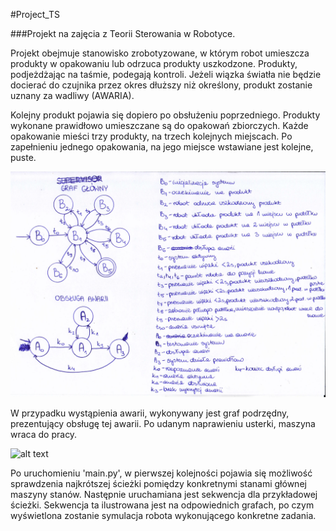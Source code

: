 #Project_TS

###Projekt na zajęcia z Teorii Sterowania w Robotyce.

Projekt obejmuje stanowisko zrobotyzowane, w którym robot umieszcza produkty w opakowaniu lub odrzuca produkty uszkodzone. Produkty, podjeżdżając na taśmie, podegają kontroli. Jeżeli wiązka światła nie będzie docierać do czujnika przez okres dłuższy niż określony, produkt zostanie uznany za wadliwy (AWARIA).

Kolejny produkt pojawia się dopiero po obsłużeniu poprzedniego. Produkty wykonane prawidłowo umieszczane są do opakowań zbiorczych. Każde opakowanie mieści trzy produkty, na trzech kolejnych miejscach. 
Po zapełnieniu jednego opakowania, na jego miejsce wstawiane jest kolejne, puste. 

![alt text](/images/graf-1.jpg?raw=true)


W przypadku wystąpienia awarii, wykonywany jest graf podrzędny, prezentujący obsługę tej awarii. Po udanym naprawieniu usterki, maszyna wraca do pracy. 

![alt text](/images/graf_nadrzędny.jpg?raw=true)


Po uruchomieniu 'main.py', w pierwszej kolejności pojawia się możliwość sprawdzenia najkrótszej ścieżki pomiędzy konkretnymi stanami głównej maszyny stanów. 
Następnie uruchamiana jest sekwencja dla przykładowej ścieżki. Sekwencja ta ilustrowana jest na odpowiednich grafach, po czym wyświetlona zostanie symulacja robota wykonującego konkretne zadania. 



